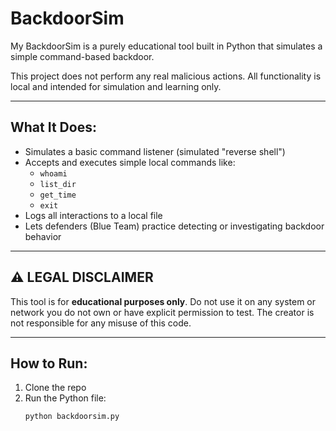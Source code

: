 # BackdoorSim

My BackdoorSim is a purely educational tool built in Python that simulates a simple command-based backdoor.

This project does not perform any real malicious actions. All functionality is local and intended for simulation and learning only.

---

## What It Does:

- Simulates a basic command listener (simulated "reverse shell")
- Accepts and executes simple local commands like:
  - `whoami`
  - `list_dir`
  - `get_time`
  - `exit`
- Logs all interactions to a local file
- Lets defenders (Blue Team) practice detecting or investigating backdoor behavior

---
## ⚠️ LEGAL DISCLAIMER

This tool is for **educational purposes only**. Do not use it on any system or network you do not own or have explicit permission to test. The creator is not responsible for any misuse of this code.

---

## How to Run:

1. Clone the repo
2. Run the Python file:
   ```bash
   python backdoorsim.py
